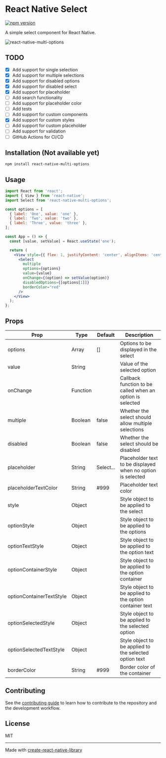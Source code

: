 # React Native Select

[![npm version](https://badge.fury.io/js/react-native-multi-options.svg)](https://badge.fury.io/js/react-native-multi-options)

A simple select component for React Native.

![react-native-multi-options](https://user-images.githubusercontent.com/10114716/193332497-5d4fc808-f5ac-475e-b7c7-f0c742673296.png)

## TODO

- [x] Add support for single selection
- [x] Add support for multiple selections
- [x] Add support for disabled options
- [x] Add support for disabled select
- [x] Add support for placeholder
- [ ] Add search functionality
- [ ] Add support for placeholder color
- [ ] Add tests
- [ ] Add support for custom components
- [x] Add support for custom styles
- [ ] Add support for custom placeholder
- [ ] Add support for validation
- [ ] GitHub Actions for CI/CD

## Installation (Not available yet)

```bash
npm install react-native-multi-options
```

## Usage

```jsx
import React from 'react';
import { View } from 'react-native';
import Select from 'react-native-multi-options';

const options = [
  { label: 'One', value: 'one' },
  { label: 'Two', value: 'two' },
  { label: 'Three', value: 'three' },
];

const App = () => {
  const [value, setValue] = React.useState('one');

  return (
    <View style={{ flex: 1, justifyContent: 'center', alignItems: 'center' }}>
      <Select
        multiple
        options={options}
        value={value}
        onChange={(option) => setValue(option)}
        disabledOptions={[options[1]]}
        borderColor="red"
      />
    </View>
  );
};
```

## Props

| Prop                     | Type     | Default   | Description                                                 |
| ------------------------ | -------- | --------- | ----------------------------------------------------------- |
| options                  | Array    | []        | Options to be displayed in the select                       |
| value                    | String   |           | Value of the selected option                                |
| onChange                 | Function |           | Callback function to be called when an option is selected   |
| multiple                 | Boolean  | false     | Whether the select should allow multiple selections         |
| disabled                 | Boolean  | false     | Whether the select should be disabled                       |
| placeholder              | String   | Select... | Placeholder text to be displayed when no option is selected |
| placeholderTextColor     | String   | #999      | Placeholder text color                                      |
| style                    | Object   |           | Style object to be applied to the select                    |
| optionStyle              | Object   |           | Style object to be applied to the options                   |
| optionTextStyle          | Object   |           | Style object to be applied to the option text               |
| optionContainerStyle     | Object   |           | Style object to be applied to the option container          |
| optionContainerTextStyle | Object   |           | Style object to be applied to the option container text     |
| optionSelectedStyle      | Object   |           | Style object to be applied to the selected option           |
| optionSelectedTextStyle  | Object   |           | Style object to be applied to the selected option text      |
| borderColor              | String   | #999      | Border color of the container                               |

## Contributing

See the [contributing guide](CONTRIBUTING.md) to learn how to contribute to the repository and the development workflow.

## License

MIT

---

Made with [create-react-native-library](https://github.com/callstack/react-native-builder-bob)
